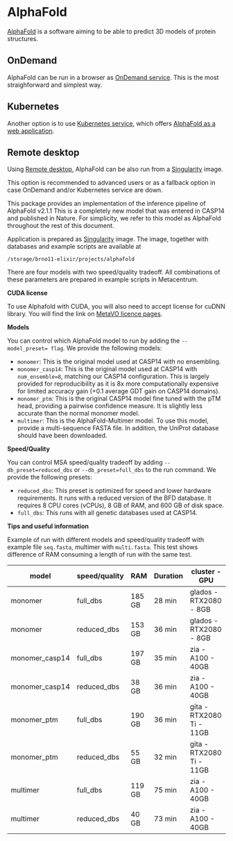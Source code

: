 # AlphaFold

[AlphaFold](https://www.deepmind.com/research/highlighted-research/alphafold) is a software aiming to be able to predict 3D models of protein structures.

## OnDemand

AlphaFold can be run in a browser as [OnDemand service](https://ondemand.metacentrum.cz). This is the most straighforward and simplest way.

## Kubernetes

Another option is to use [Kubernetes service](https://docs.cerit.io/), which offers [AlphaFold as a web application](https://docs.cerit.io/en/web-apps/alphafold).

## Remote desktop 

Using [Remote desktop](../../../software/graphical-access), AlphaFold can be also run from a [Singularity](../../../software/containers) image.

This option is recommended to advanced users or as a fallback option in case OnDemand and/or Kubernetes service are down.

This package provides an implementation of the inference pipeline of AlphaFold v2.1.1 This is a completely new model that was entered in CASP14 and published in Nature. For simplicity, we refer to this model as AlphaFold throughout the rest of this document. 

Application is prepared as [Singularity](../../../software/containers) image. The image, together with databases and example scripts are available at

    /storage/brno11-elixir/projects/alphafold 

There are four models with two speed/quality tradeoff. All combinations of these parameters are prepared in example scripts in Metacentrum.

**CUDA license**

To use Alphafold with CUDA, you will also need to accept license for cuDNN library. You will find the link on [MetaVO licence pages](https://metavo.metacentrum.cz/cs/myaccount/licence.html).

**Models**

You can control which AlphaFold model to run by adding the `--model_preset= flag`. We provide the following models:

- `monomer`: This is the original model used at CASP14 with no ensembling.
- `monomer_casp14`: This is the original model used at CASP14 with `num_ensemble=8`, matching our CASP14 configuration. This is largely provided for reproducibility as it is 8x more computationally expensive for limited accuracy gain (+0.1 average GDT gain on CASP14 domains).
- `monomer_ptm`: This is the original CASP14 model fine tuned with the pTM head, providing a pairwise confidence measure. It is slightly less accurate than the normal monomer model.
- `multimer`: This is the AlphaFold-Multimer model. To use this model, provide a multi-sequence FASTA file. In addition, the UniProt database should have been downloaded.

**Speed/Quality**

You can control MSA speed/quality tradeoff by adding `--db_preset=reduced_dbs` or `--db_preset=full_dbs` to the run command. We provide the following presets:

- `reduced_dbs`: This preset is optimized for speed and lower hardware requirements. It runs with a reduced version of the BFD database. It requires 8 CPU cores (vCPUs), 8 GB of RAM, and 600 GB of disk space.
- `full_dbs`: This runs with all genetic databases used at CASP14.

**Tips and useful information**

Example of run with different models and speed/quality tradeoff with example file `seq.fasta`, multimer with `multi.fasta`. This test shows difference of RAM consuming a length of run with the same test.

| model | speed/quality | RAM | Duration | cluster - GPU |
|-----|-------|-------|-------|------|
|monomer 	|full_dbs 	|185 GB 	|28 min 	|glados - RTX2080 - 8GB |
|monomer 	|reduced_dbs 	|153 GB 	|36 min 	|glados - RTX2080 - 8GB |
|monomer_casp14 |full_dbs 	|197 GB 	|35 min 	|zia - A100 - 40GB |
|monomer_casp14 |reduced_dbs 	|38 GB 		|36 min 	|zia - A100 - 40GB |
|monomer_ptm 	|full_dbs 	|190 GB 	|36 min 	|gita - RTX2080 Ti - 11GB |
|monomer_ptm 	|reduced_dbs 	|55 GB 		|32 min 	|gita - RTX2080 Ti - 11GB |
|multimer 	|full_dbs 	|119 GB 	|75 min 	|zia - A100 - 40GB |
|multimer 	|reduced_dbs 	|40 GB 		|73 min 	|zia - A100 - 40GB |

